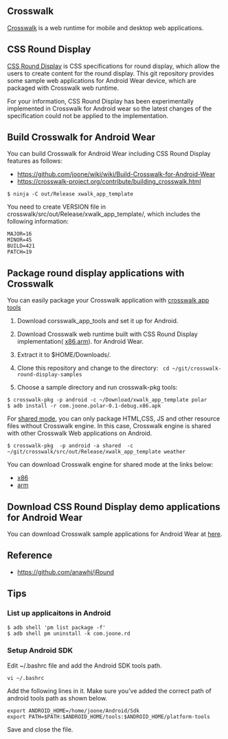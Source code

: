## Crosswalk
[Crosswalk](http://crosswalk-project.org) is a web runtime for mobile and desktop
web applications.

## CSS Round Display
[CSS Round Display](https://drafts.csswg.org/css-round-display/) is CSS specifications
for round display, which allow the users to create content for the round display.
This git repository provides some sample web applications for Android Wear device,
which are packaged with Crosswalk web runtime.

For your information, CSS Round Display has been experimentally implemented in Crosswalk
for Android wear so the latest changes of the specification could not be applied to the implementation.


## Build Crosswalk for Android Wear
You can build Crosswalk for Android Wear including CSS Round Display features as follows:
* https://github.com/joone/wiki/wiki/Build-Crosswalk-for-Android-Wear
* https://crosswalk-project.org/contribute/building_crosswalk.html

```
$ ninja -C out/Release xwalk_app_template
```

You need to create VERSION file in crosswalk/src/out/Release/xwalk_app_template/,
which includes the following information:
```
MAJOR=16
MINOR=45
BUILD=421
PATCH=19
```

## Package round display applications with Crosswalk
You can easily package your Crosswalk application with [crosswalk app tools](https://github.com/crosswalk-project/crosswalk-app-tools)

1. Download corsswalk_app_tools and set it up for Android.
1. Download Crosswalk web runtime built with CSS Round Display implementation( [x86](https://github.com/joone/crosswalk-round-display-samples/raw/master/crosswalk/crosswalk-19.49.506.0.x86-round-display.tar.gz),[arm](https://github.com/joone/crosswalk-round-display-samples/blob/master/crosswalk/crosswalk-16.45.421.19-round-dsplay.tar.gz)). for Android Wear.

2. Extract it to $HOME/Downloads/.
3. Clone this repository and change to the directory:
`` cd ~/git/crosswalk-round-display-samples`` 

4. Choose a sample directory and run crosswalk-pkg tools:
```
$ crosswalk-pkg -p android -c ~/Download/xwalk_app_template polar
$ adb install -r com.joone.polar-0.1-debug.x86.apk
```
For [shared mode](https://crosswalk-project.org/documentation/shared_mode.html), you can only package HTML,CSS, JS and other resource files without Crosswalk engine. In this case, Crosswalk engine is shared with other Crosswalk Web applications on Android.
```
$ crosswalk-pkg  -p android -a shared  -c ~/git/crosswalk/src/out/Release/xwalk_app_template weather
```
You can download Crosswalk engine for shared mode at the links below:
* [x86](https://github.com/joone/crosswalk-round-display-samples/raw/master/crosswalk/XWalkRuntimeLibX86.apk)
* [arm](https://github.com/joone/crosswalk-round-display-samples/raw/master/crosswalk/XWalkRuntimeLib.apk)

## Download CSS Round Display demo applications for Android Wear
You can download Crosswalk sample applications for Android Wear at [here](https://github.com/joone/crosswalk-round-display-samples/tree/master/apk).

## Reference
* https://github.com/anawhj/jRound

## Tips
### List up applicaitons in Android
```
$ adb shell 'pm list package -f' 
$ adb shell pm uninstall -k com.joone.rd
```

### Setup Android SDK
Edit ~/.bashrc file and add the Android SDK tools path.
```
vi ~/.bashrc
```
Add the following lines in it. Make sure you’ve added the correct path of android tools path as shown below.
```
export ANDROID_HOME=/home/joone/Android/Sdk
export PATH=$PATH:$ANDROID_HOME/tools:$ANDROID_HOME/platform-tools
```
Save and close the file.

